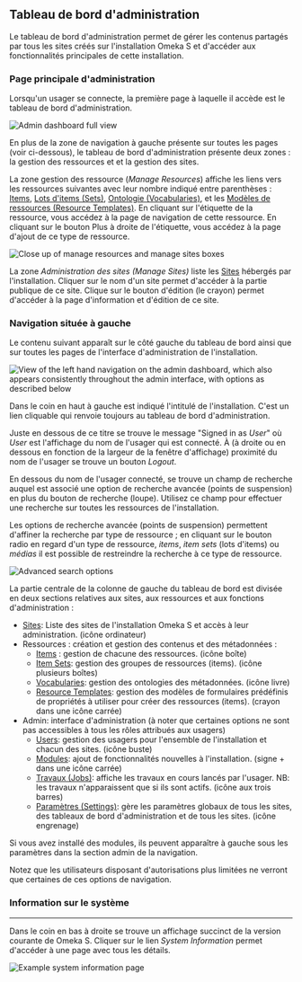 ## Tableau de bord d'administration

Le tableau de bord d'administration permet de gérer les contenus partagés par tous les sites créés sur l'installation Omeka S et d'accéder aux fonctionnalités principales de cette installation.

### Page principale d'administration

Lorsqu'un usager se connecte, la première page à laquelle il accède est le tableau de bord d'administration.

![Admin dashboard full view](/files/admindashfullview.png)

En plus de la zone de navigation à gauche présente sur toutes les pages (voir ci-dessous), le tableau de bord d'administration présente deux zones : la gestion des ressources et et la gestion des sites.

La zone gestion des ressource (*Manage Resources*) affiche les  liens vers les ressources suivantes avec leur nombre indiqué entre parenthèses : [Items](/content/items.md), [Lots d'items (Sets)](/content/item-sets.md), [Ontologie (Vocabularies)](/content/vocabularies.md), et les [Modèles de ressources (Resource Templates)](/content/resource-template.md).
En cliquant sur l'étiquette de la ressource, vous accédez à la page de navigation de cette ressource. En cliquant sur le bouton Plus à droite de l'étiquette, vous accédez à la page d'ajout de ce type de ressource.

![Close up of manage resources and manage sites boxes](/files/admindashmanage.png)

La zone *Administration des sites (Manage Sites)* liste les [Sites](/sites/sites.md) hébergés par l'installation. Cliquer sur le nom d'un site permet d'accéder à la partie publique de ce site. Clique sur le bouton d'édition (le crayon) permet d'accéder à la page d'information et d'édition de ce site.


### Navigation située à gauche

Le contenu suivant apparaît sur le côté gauche du tableau de bord ainsi que sur toutes les pages de l'interface d'administration de l'installation.

![View of the left hand navigation on the admin dashboard, which also appears consistently throughout the admin interface, with options as described below](/files/leftnav.png)

Dans le coin en haut à gauche est indiqué l'intitulé de l'installation. C'est un lien cliquable qui renvoie toujours au tableau de bord d'administration.

Juste en dessous de ce titre se trouve le message "Signed in as *User*" où *User* est l'affichage du nom de l'usager qui est connecté. À (à droite ou en dessous en fonction de la largeur de la fenêtre d'affichage) proximité du nom de l'usager se trouve un bouton  *Logout*.

En dessous du nom de l'usager connecté, se trouve un champ de recherche auquel est associé une option de recherche avancée (points de suspension) en plus du bouton de recherche (loupe). Utilisez ce champ pour effectuer une recherche sur toutes les ressources de l'installation.

Les options de recherche avancée (points de suspension) permettent d'affiner la recherche par type de ressource ; en cliquant sur le bouton radio en regard d'un type de ressource, *items*, *item sets* (lots d'items) ou *médias* il est possible de restreindre la recherche à ce type de ressource.

![Advanced search options](/files/search.png)

La partie centrale de la colonne de gauche du tableau de bord est divisée en deux sections relatives aux sites, aux ressources et aux fonctions d'administration :

- [Sites](/sites/sites.md): Liste des sites de l'installation Omeka S et accès à leur administration. (icône ordinateur)
- Ressources : création et gestion des contenus et des métadonnées :
    - [Items](/content/items.md) : gestion de chacune des ressources. (icône boîte)
    - [Item Sets](/content/item-sets.md): gestion des groupes de ressources (items). (icône plusieurs boîtes)
    - [Vocabularies](/content/vocabularies.md): gestion des ontologies des métadonnées. (icône livre)
    - [Resource Templates](/content/resource-template.md): gestion des modèles de formulaires prédéfinis de propriétés à utiliser pour créer des ressources (items). (crayon dans une icône carrée)
- Admin: interface d'administration (à noter que certaines options ne sont pas accessibles à tous les rôles attribués aux usagers)
    - [Users](/users.md): gestion des usagers pour l'ensemble de l'installation et chacun des sites. (icône buste)
    - [Modules](/modules/modules.md): ajout de fonctionnalités nouvelles à l'installation. (signe + dans une icône carrée)
    - [Travaux (Jobs)](https://github.com/omeka/omeka-s-enduser/blob/master/jobs.md): affiche les travaux en cours lancés par l'usager. NB: les travaux n'apparaissent que si ils sont actifs. (icône aux trois barres)
    - [Paramètres (Settings)](https://github.com/omeka/omeka-s-enduser/blob/master/settings.md): gère les paramètres globaux de tous les sites, des tableaux de bord d'administration et de tous les sites. (icône engrenage)

Si vous avez installé des modules, ils peuvent apparaître à gauche sous les paramètres dans la section admin de la navigation.

Notez que les utilisateurs disposant d'autorisations plus limitées ne verront que certaines de ces options de navigation.

### Information sur le système
-------------------------------

Dans le coin en bas à droite se trouve un affichage succinct de la version courante de Omeka S. Cliquer sur le lien *System Information* permet d'accéder à une page avec tous les détails.

![Example system information page](/files/systeminfo.png)
